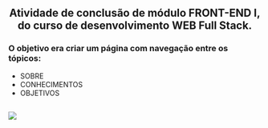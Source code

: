 <h2 style="text-align:center">Atividade de conclusão de módulo FRONT-END I, do curso de desenvolvimento WEB Full Stack.</h2>

<h3>O objetivo era criar um página com navegação entre os tópicos:</h3>
<ul>
<li> SOBRE</li>
<li> CONHECIMENTOS</li>
<li>OBJETIVOS</li>
</ul>
<img style="position: relative; left: 0; top:15px;" src="https://www.feevale.br/Comum/midias/6a7f34d6-a1dc-4638-8565-e7b1592e483d.jpg">
